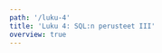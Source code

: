 ```yaml
---
path: '/luku-4'
title: 'Luku 4: SQL:n perusteet III'
overview: true
---
```


<pages-in-this-section></pages-in-this-section>
